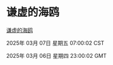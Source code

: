 # 谦虚的海鸥
[谦虚的海鸥](http://219.139.196.129:56308/qxdho/course/base/hotlink/index.php)

2025年 03月 07日 星期五 07:00:02 CST

2025年 03月 06日 星期四 23:00:02 GMT
